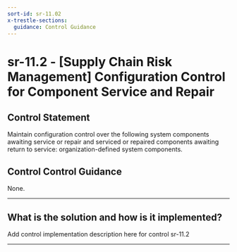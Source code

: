 ```yaml
---
sort-id: sr-11.02
x-trestle-sections:
  guidance: Control Guidance
---
```


# sr-11.2 - \[Supply Chain Risk Management\] Configuration Control for Component Service and Repair

## Control Statement

Maintain configuration control over the following system components awaiting service or repair and serviced or repaired components awaiting return to service: organization-defined system components.

## Control Control Guidance

None.

______________________________________________________________________

## What is the solution and how is it implemented?

Add control implementation description here for control sr-11.2

______________________________________________________________________
